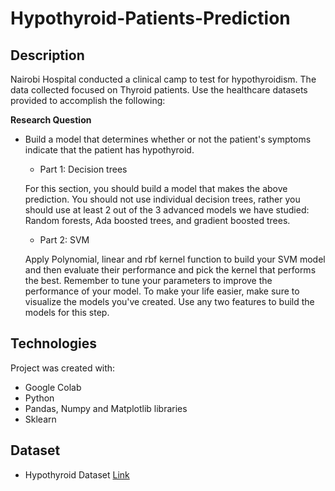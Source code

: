 # Hypothyroid-Patients-Prediction

## **Description**
Nairobi Hospital conducted a clinical camp to test for hypothyroidism. The data collected focused on Thyroid patients. Use the healthcare datasets provided to accomplish the following:  

**Research Question**

* Build a model that determines whether or not the patient's symptoms indicate that the patient has hypothyroid.
    * Part 1: Decision trees
    
    For this section, you should build a model that makes the above prediction. You should not use individual decision trees, rather you should use at least 2 out of the 3 advanced models we have studied: Random forests, Ada boosted trees, and gradient boosted trees.

    * Part 2: SVM
    
    Apply Polynomial, linear and rbf kernel function to build your SVM model and then evaluate their performance and pick the kernel that performs the best. Remember to tune your parameters to improve the performance of your model. To make your life easier, make sure to visualize the models you've created. Use any two features to build the models for this step.

## **Technologies**
Project was created with:
* Google Colab
* Python
* Pandas, Numpy and Matplotlib libraries
* Sklearn

## **Dataset**
* Hypothyroid Dataset [Link](http://bit.ly/hypothyroid_data)
